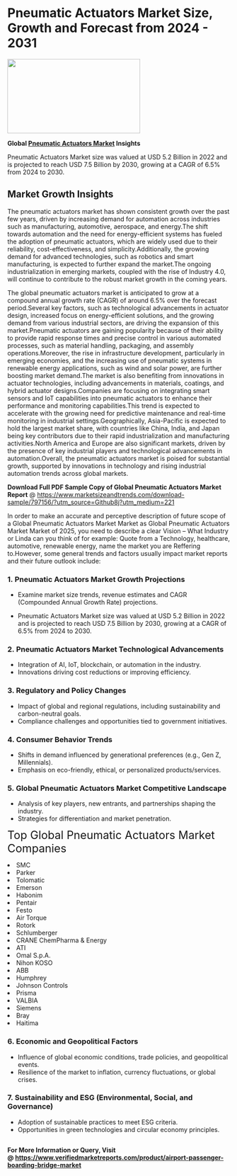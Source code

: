 <H1>Pneumatic Actuators Market Size, Growth and Forecast from 2024 - 2031</H1><img class="aligncenter size-medium wp-image-584254" src="https://thirdeyenews.in/wp-content/uploads/2024/09/Global-Market-Research-300x168.jpeg" alt="" width="300" height="168" /><p><strong>Global&nbsp;<a href="https://www.marketsizeandtrends.com/download-sample/797156/?utm_source=Github8j?utm_medium=221">Pneumatic Actuators Market</a> Insights</strong></p><p>Pneumatic Actuators Market size was valued at USD 5.2 Billion in 2022 and is projected to reach USD 7.5 Billion by 2030, growing at a CAGR of 6.5% from 2024 to 2030.</p><p><h2>Market Growth Insights</h2> <p>The pneumatic actuators market has shown consistent growth over the past few years, driven by increasing demand for automation across industries such as manufacturing, automotive, aerospace, and energy.The shift towards automation and the need for energy-efficient systems has fueled the adoption of pneumatic actuators, which are widely used due to their reliability, cost-effectiveness, and simplicity.Additionally, the growing demand for advanced technologies, such as robotics and smart manufacturing, is expected to further expand the market.The ongoing industrialization in emerging markets, coupled with the rise of Industry 4.0, will continue to contribute to the robust market growth in the coming years.</p> <p>The global pneumatic actuators market is anticipated to grow at a compound annual growth rate (CAGR) of around 6.5% over the forecast period.Several key factors, such as technological advancements in actuator design, increased focus on energy-efficient solutions, and the growing demand from various industrial sectors, are driving the expansion of this market.Pneumatic actuators are gaining popularity because of their ability to provide rapid response times and precise control in various automated processes, such as material handling, packaging, and assembly operations.Moreover, the rise in infrastructure development, particularly in emerging economies, and the increasing use of pneumatic systems in renewable energy applications, such as wind and solar power, are further boosting market demand.The market is also benefiting from innovations in actuator technologies, including advancements in materials, coatings, and hybrid actuator designs.Companies are focusing on integrating smart sensors and IoT capabilities into pneumatic actuators to enhance their performance and monitoring capabilities.This trend is expected to accelerate with the growing need for predictive maintenance and real-time monitoring in industrial settings.Geographically, Asia-Pacific is expected to hold the largest market share, with countries like China, India, and Japan being key contributors due to their rapid industrialization and manufacturing activities.North America and Europe are also significant markets, driven by the presence of key industrial players and technological advancements in automation.Overall, the pneumatic actuators market is poised for substantial growth, supported by innovations in technology and rising industrial automation trends across global markets.<p><span class=""><strong>Download Full PDF Sample Copy of Global Pneumatic Actuators Market Report</strong> @ <a href="https://www.marketsizeandtrends.com/download-sample/797156/?utm_source=Github8j?utm_medium=221" target="_blank">https://www.marketsizeandtrends.com/download-sample/797156/?utm_source=Github8j?utm_medium=221</a></span></p><p>In order to make an accurate and perceptive description of future scope of a Global&nbsp;Pneumatic Actuators Market Market as Global&nbsp;Pneumatic Actuators Market Market of 2025, you need to describe a clear Vision &ndash; What Industry or Linda can you think of for example: Quote from a Technology, healthcare, automotive, renewable energy, name the market you are Reffering to.However, some general trends and factors usually impact market reports and their future outlook include:</p><h3>1.&nbsp;<strong>Pneumatic Actuators Market Growth Projections</strong></h3><ul><li>Examine market size trends, revenue estimates and CAGR (Compounded Annual Growth Rate) projections.</li><li><p>Pneumatic Actuators Market size was valued at USD 5.2 Billion in 2022 and is projected to reach USD 7.5 Billion by 2030, growing at a CAGR of 6.5% from 2024 to 2030.</p></li></ul><h3>2.&nbsp;<strong>Pneumatic Actuators Market Technological Advancements</strong></h3><ul><li>Integration of AI, IoT, blockchain, or automation in the industry.</li><li>Innovations driving cost reductions or improving efficiency.</li></ul><h3>3.&nbsp;<strong>Regulatory and Policy Changes</strong></h3><ul><li>Impact of global and regional regulations, including sustainability and carbon-neutral goals.</li><li>Compliance challenges and opportunities tied to government initiatives.</li></ul><h3>4.&nbsp;<strong>Consumer Behavior Trends</strong></h3><ul><li>Shifts in demand influenced by generational preferences (e.g., Gen Z, Millennials).</li><li>Emphasis on eco-friendly, ethical, or personalized products/services.</li></ul><h3>5.&nbsp;<strong>Global Pneumatic Actuators Market Competitive Landscape</strong></h3><ul><li>Analysis of key players, new entrants, and partnerships shaping the industry.</li><li>Strategies for differentiation and market penetration.</li></ul><p data-pm-slice="1 1 []"><span style="color: inherit; font-family: inherit; font-size: 25px;">Top Global Pneumatic Actuators Market Companies</span></p><div class="" data-test-id=""><p><li>SMC</li><li> Parker</li><li> Tolomatic</li><li> Emerson</li><li> Habonim</li><li> Pentair</li><li> Festo</li><li> Air Torque</li><li> Rotork</li><li> Schlumberger</li><li> CRANE ChemPharma & Energy</li><li> ATI</li><li> Omal S.p.A.</li><li> Nihon KOSO</li><li> ABB</li><li> Humphrey</li><li> Johnson Controls</li><li> Prisma</li><li> VALBIA</li><li> Siemens</li><li> Bray</li><li> Haitima</li></p></div><h3>6.&nbsp;<strong>Economic and Geopolitical Factors</strong></h3><ul><li>Influence of global economic conditions, trade policies, and geopolitical events.</li><li>Resilience of the market to inflation, currency fluctuations, or global crises.</li></ul><h3>7.&nbsp;<strong>Sustainability and ESG (Environmental, Social, and Governance)</strong></h3><ul><li>Adoption of sustainable practices to meet ESG criteria.</li><li>Opportunities in green technologies and circular economy principles.</li></ul><h2><strong style="font-size: 14px;">For More Information or Query, Visit @&nbsp;</strong><a style="background-color: #ffffff; font-size: 14px;" href="https://www.marketsizeandtrends.com/report/pneumatic-actuators-market/" target="_blank">https://www.verifiedmarketreports.com/product/airport-passenger-boarding-bridge-market</a></h2>